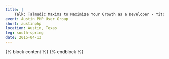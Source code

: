 ```yaml
---
title: |
    Talk: Talmudic Maxims to Maximize Your Growth as a Developer - Yitzchok Willroth
event: Austin PHP User Group
short: austinphp
location: Austin, Texas
leg: south-spring
date: 2015-04-13
---
```

{% block content %}
{% endblock %}